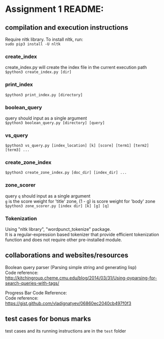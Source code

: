 # Assignment 1 README:

## compilation and execution instructions
Require nltk library. To install nltk, run:  
`sudo pip3 install -U nltk`

### create_index
create_index.py will create the index file in the current execution path  
`$python3 create_index.py [dir]`

### print_index
`$python3 print_index.py [directory]`

### boolean_query
query should input as a single argument  
`$python3 boolean_query.py [directory] [query]`

### vs_query
`$python3 vs_query.py [index_location] [k] [score] [term1] [term2] [term3] ...`

### create_zone_index
`$python3 create_zone_index.py [doc_dir] [index_dir] ...`

### zone_scorer
query `q` should input as a single argument  
`g` is the score weight for 'title' zone, (1 - g) is score weight for 'body' zone  
`$python3 zone_scorer.py [index dir] [k] [g] [q]`

### Tokenization
Using "nltk library", "wordpunct_tokenize" package.  
It is a regular-expression based tokenizer that provide efficient tokenization function
and does not require other pre-installed module.

## collaborations and websites/resources
Boolean query parser (Parsing simple string and generating lisp)  
Code reference: http://kitchingroup.cheme.cmu.edu/blog/2014/03/31/Using-pyparsing-for-search-queries-with-tags/

Progress Bar Code Reference:  
Code reference: https://gist.github.com/vladignatyev/06860ec2040cb497f0f3

## test cases for bonus marks
test cases and its running instructions are in the `test` folder
